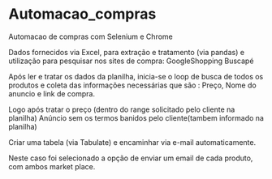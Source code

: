 # Automacao_compras
 
Automacao de compras com Selenium e Chrome

Dados fornecidos via Excel, para extração e tratamento (via pandas) e utilização para pesquisar nos sites de compra:
GoogleShopping
Buscapé

Após ler e tratar os dados da planilha, inicia-se o loop de busca de todos os produtos e coleta das informações necessárias que são : Preço, Nome do anuncio e link de compra.

Logo após tratar o preço (dentro do range solicitado pelo cliente na planilha)
Anúncio sem os termos banidos pelo cliente(tambem informado na planilha)

Criar uma tabela (via Tabulate) e encaminhar via e-mail automaticamente.

Neste caso foi selecionado a opção de enviar um email de cada produto, com ambos market place.
